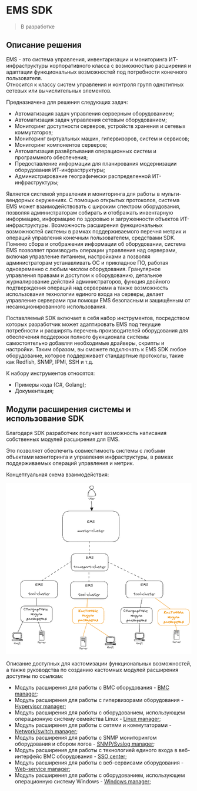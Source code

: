 # EMS SDK

> В разработке

## Описание решения

EMS - это система управления, инвентаризации и мониторинга ИТ-инфраструктуры корпоративного класса с возможностью расширения и адаптации функциональных возможностей под потребности конечного пользователя.  
Относится к классу систем управления и контроля групп однотипных сетевых или вычислительных элементов.

Предназначена для решения следующих задач:

- Автоматизация задач управления серверным оборудованием;
- Автоматизация задач управления сетевым оборудованием;
- Мониторинг доступности серверов, устройств хранения и сетевых коммутаторов;
- Мониторинг виртуальных машин, гипервизоров, систем и сервисов;
- Мониторинг компонентов серверов;
- Автоматизация развёртывания операционных систем и программного обеспечения;
- Предоставление информации для планирования модернизации оборудования ИТ-инфраструктуры;
- Администрирование географически распределенной ИТ-инфраструктуры;

Является системой управления и мониторинга для работы в мульти-вендорных окружениях. С помощью открытых протоколов, система EMS может взаимодействовать с широким спектром оборудования, позволяя администраторам собирать и отображать инвентарную информацию, информацию по здоровью и загруженности объектов ИТ-инфраструктуры. Возможность расширения функциональных возможностей системы в рамках поддерживаемого перечня метрик и операций управления конечным пользователем, средствами SDK. Помимо сбора и отображения информации об оборудовании, система EMS позволяет производить операции управления над серверами, включая управление питанием, настройками а позволяя администраторам устанавливать ОС и прикладное ПО, работая одновременно с любым числом оборудования. Гранулярное управления правами и доступом к оборудованию, детальное журналирование действий администраторов, функция двойного подтверждения операций над серверами а также возможность использования технологии единого входа на серверы, делает управление серверами при помощи EMS безопасным и защищённым от несанкционированного использования.

Поставляемый SDK включает в себя набор инструментов, посредством которых разработчик может адаптировать EMS под текущие потребности и расширять перечень производителей оборудования для обеспечения поддержки полного фукнционала системы самостоятельно добавляя необходимые драйверы, скрипты и настройки. Таким образом, вы сможете подключать к EMS SDK любое оборудование, которое поддерживает стандартные протоколы, такие как Redfish, SNMP, IPMI, SSH и т.д. 

К набору инструментов относятся:

- Примеры кода (С#, Golang);
- Документация;

## Модули расширения системы и использование SDK

Благодаря SDK разработчик получает возможность написания собственных модулей расширения для EMS.

Это позволяет обеспечить совместимость системы с любыми объектами мониторинга и управления инфраструктуры, в рамках поддерживаемых операций управления и метрик.

Концептуальная схема взаимодействия:

![common](common.png)

Описание доступных для кастомизации функциональных возможностей, а также руководства по созданию кастомных модулей расширения доступны по ссылкам:

- Модуль расширения для работы с BMC оборудования - [BMC manager](extend_bmc);
- Модуль расширения для работы с гипервизорами оборудования - [Hypervisor manager](extend_hypervisor);
- Модуль расширения для работы с оборудованием, использующем операционную систему семейства Linux - [Linux manager](extend_linux);
- Модуль расширения для работы с сетями и коммутаторами - [Network/switch manager](extend_network_switch);
- Модуль расширения для работы с SNMP мониторингом оборудования и сбором логов - [SNMP/Syslog manager](extend_snmp);
- Модуль расширения для работы с технологией единого входа в веб-интерфейс BMC оборудования - [SSO center](extend_sso_bmc);
- Модуль расширения для работы с веб-сервисами оборудования - [Web-service manager](extend_web_service);
- Модуль расширения для работы с оборудованием, использующем операционную систему Windows - [Windows manager](extend_windows);
